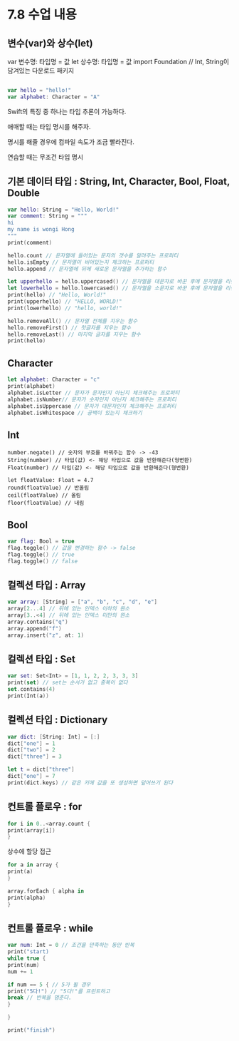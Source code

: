 7.8 수업 내용
==

변수(var)와 상수(let)
----
var 변수명: 타입명 = 값
let 상수명: 타입명 = 값 
import Foundation // Int, String이 담겨있는 다운로드 패키지 


```swift

var hello = "hello!"
var alphabet: Character = "A"
```
Swift의 특징 중 하나는 타입 추론이 가능하다.  

애매할 때는 타입 명시를 해주자.  

명시를 해줄 경우에 컴파일 속도가 조금 빨라진다.

연습할 때는 무조건 타입 명시


기본 데이터 타입 : String, Int, Character, Bool, Float, Double
---

```swift
var hello: String = "Hello, World!"
var comment: String = """
hi
my name is wongi Hong
"""
print(comment)
```

```swift
hello.count // 문자열에 들어있는 문자의 갯수를 알려주는 프로퍼티
hello.isEmpty // 문자열이 비어있는지 체크하는 프로퍼티 
hello.append // 문자열에 뒤에 새로운 문자열을 추가하는 함수 
```

```swift
let upperhello = hello.uppercased() // 문자열을 대문자로 바꾼 후에 문자열을 리턴하는 함수
let lowerhello = hello.lowercased() // 문자열을 소문자로 바꾼 후에 문자열을 리턴하는 함수 
print(hello) // "Hello, World!"
print(upperhello) // "HELLO, WORLD!"
print(lowerhello) // "hello, world!"
```

```swift
hello.removeAll() // 문자열 전체를 지우는 함수
hello.removeFirst() // 첫글자를 지우는 함수 
hello.removeLast() // 마지막 글자를 지우는 함수
print(hello)
```

Character
---

```swift
let alphabet: Character = "c"
print(alphabet)
alphabet.isLetter // 문자가 문자인지 아닌지 체크해주는 프로퍼티
alphabet.isNumber// 문자가 숫자인지 아닌지 체크해주는 프로퍼티
alphabet.isUppercase // 문자가 대문자인지 체크해주는 프로퍼티
alphabet.isWhitespace // 공백이 있는지 체크하기
```
Int
---
```var number: Int = 43
number.negate() // 숫자의 부호를 바꿔주는 함수 -> -43
String(number) // 타입(값) <- 해당 타입으로 값을 반환해준다(형변환)
Float(number) // 타입(값) <- 해당 타입으로 값을 반환해준다(형변환)

let floatValue: Float = 4.7
round(floatValue) // 반올림
ceil(floatValue) // 올림
floor(floatValue) // 내림
```

Bool
---
```swift
var flag: Bool = true
flag.toggle() // 값을 변경하는 함수 -> false 
flag.toggle() // true
flag.toggle() // false
```

컬렉션 타입 : Array
---
```swift
var array: [String] = ["a", "b", "c", "d", "e"]
array[2...4] // 뒤에 있는 인덱스 이하의 원소
array[3..<4] // 뒤에 있는 인덱스 미만의 원소
array.contains("q")
array.append("f")
array.insert("z", at: 1)
```

컬렉션 타입 : Set
---
```swift
var set: Set<Int> = [1, 1, 2, 2, 3, 3, 3] 
print(set) // set는 순서가 없고 중복이 없다 
set.contains(4)
print(Int(a))
```

컬렉션 타입 : Dictionary 
---
```swift
var dict: [String: Int] = [:] 
dict["one"] = 1
dict["two"] = 2
dict["three"] = 3

let t = dict["three"]
dict["one"] = 7
print(dict.keys) // 같은 키에 값을 또 생성하면 덮어쓰기 된다 
```

컨트롤 플로우 : for
---
```swift
for i in 0..<array.count {
print(array[i])
}
```

상수에 할당 접근
```swift
for a in array {
print(a)
}
```

```swift
array.forEach { alpha in 
print(alpha)
}
```

컨트롤 플로우 : while
---
```swift
var num: Int = 0 // 조건을 만족하는 동안 반복 
print("start)
while true { 
print(num)
num += 1

if num == 5 { // 5가 될 경우 
print("5다!") // "5다!"를 프린트하고
break // 반복을 멈춘다.
}

}

print("finish")
```








